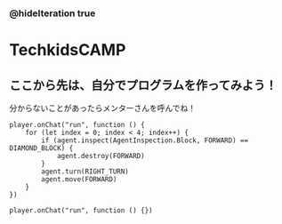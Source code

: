 ### @hideIteration true
# TechkidsCAMP

## ここから先は、自分でプログラムを作ってみよう！
分からないことがあったらメンターさんを呼んでね！

```ghost
player.onChat("run", function () {
    for (let index = 0; index < 4; index++) {
        if (agent.inspect(AgentInspection.Block, FORWARD) == DIAMOND_BLOCK) {
            agent.destroy(FORWARD)
        }
        agent.turn(RIGHT_TURN)
        agent.move(FORWARD)
    }
})

```

```template
player.onChat("run", function () {})

```
